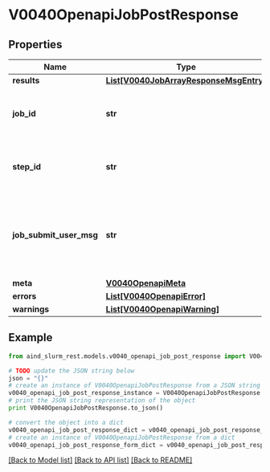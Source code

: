 # V0040OpenapiJobPostResponse


## Properties

Name | Type | Description | Notes
------------ | ------------- | ------------- | -------------
**results** | [**List[V0040JobArrayResponseMsgEntry]**](V0040JobArrayResponseMsgEntry.md) |  | [optional] 
**job_id** | **str** | First updated Job ID - Use results instead | [optional] 
**step_id** | **str** | First updated Step ID - Use results instead | [optional] 
**job_submit_user_msg** | **str** | First updated Job submision user message - Use results instead | [optional] 
**meta** | [**V0040OpenapiMeta**](V0040OpenapiMeta.md) |  | [optional] 
**errors** | [**List[V0040OpenapiError]**](V0040OpenapiError.md) |  | [optional] 
**warnings** | [**List[V0040OpenapiWarning]**](V0040OpenapiWarning.md) |  | [optional] 

## Example

```python
from aind_slurm_rest.models.v0040_openapi_job_post_response import V0040OpenapiJobPostResponse

# TODO update the JSON string below
json = "{}"
# create an instance of V0040OpenapiJobPostResponse from a JSON string
v0040_openapi_job_post_response_instance = V0040OpenapiJobPostResponse.from_json(json)
# print the JSON string representation of the object
print V0040OpenapiJobPostResponse.to_json()

# convert the object into a dict
v0040_openapi_job_post_response_dict = v0040_openapi_job_post_response_instance.to_dict()
# create an instance of V0040OpenapiJobPostResponse from a dict
v0040_openapi_job_post_response_form_dict = v0040_openapi_job_post_response.from_dict(v0040_openapi_job_post_response_dict)
```
[[Back to Model list]](../README.md#documentation-for-models) [[Back to API list]](../README.md#documentation-for-api-endpoints) [[Back to README]](../README.md)


